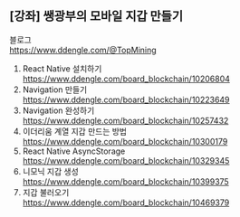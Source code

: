 [강좌] 쌩광부의 모바일 지갑 만들기
-------------------------------

블로그  
https://www.ddengle.com/@TopMining  
  
1. React Native 설치하기  
https://www.ddengle.com/board_blockchain/10206804  
2. Navigation 만들기  
https://www.ddengle.com/board_blockchain/10223649
3. Navigation 완성하기  
https://www.ddengle.com/board_blockchain/10257432  
4. 이더리움 계열 지갑 만드는 방법  
https://www.ddengle.com/board_blockchain/10300179  
5. React Native AsyncStorage  
https://www.ddengle.com/board_blockchain/10329345  
6. 니모닉 지갑 생성  
https://www.ddengle.com/board_blockchain/10399375
7. 지갑 불러오기  
https://www.ddengle.com/board_blockchain/10469379  
